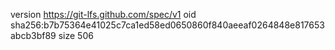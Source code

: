 version https://git-lfs.github.com/spec/v1
oid sha256:b7b75364e41025c7ca1ed58ed0650860f840aeeaf0264848e817653abcb3bf89
size 506
